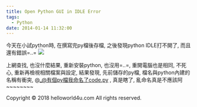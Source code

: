 ```yaml
---
title: Open Python GUI in IDLE Error
tags:
  - Python
date: 2014-01-14 11:32:00
---
```


今天在小試python時, 在撰寫完py檔後存檔, 之後發現python IDLE打不開了, 而且還有錯誤=..=
[![](http://1.bp.blogspot.com/-5u-_LiXa2Z0/UtSuHXRxk0I/AAAAAAAAEO4/a9go7jlSFy8/s1600/01+2014-01-14+11.20.16.gif)](http://1.bp.blogspot.com/-5u-_LiXa2Z0/UtSuHXRxk0I/AAAAAAAAEO4/a9go7jlSFy8/s1600/01+2014-01-14+11.20.16.gif)

上網查找, 也沒什麼結果, 重新安裝python, 也沒用=..=, 重開電腦也是相同, 不死心, 重新再檢視相關檔案與設定, 結果發現, 先前儲存的py檔, 檔名與python內建的名稱有衝突, @_@有個py檔我命名了code.py , 真是瞎了, 亂命名真是不應該阿~~~~~~~~

<div class="separator" style="clear: both; text-align: center;"></div><div class="blogger-post-footer">Copyright © 2018 helloworld4u.com All rights reserved.</div>